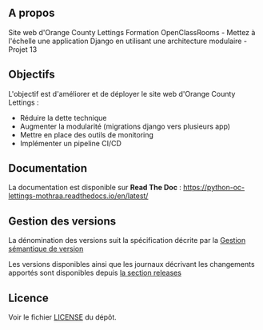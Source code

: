 ## A propos

Site web d'Orange County Lettings
Formation OpenClassRooms - Mettez à l'échelle une application Django en utilisant une architecture modulaire - Projet 13

## Objectifs

L'objectif est d'améliorer et de déployer le site web d'Orange County Lettings :
- Réduire la dette technique
- Augmenter la modularité (migrations django vers plusieurs app)
- Mettre en place des outils de monitoring
- Implémenter un pipeline CI/CD

## Documentation

La documentation est disponible sur **Read The Doc** :
https://python-oc-lettings-mothraa.readthedocs.io/en/latest/

## Gestion des versions

La dénomination des versions suit la spécification décrite par la [Gestion sémantique de version](https://semver.org/lang/fr/)

Les versions disponibles ainsi que les journaux décrivant les changements apportés sont disponibles depuis [la section releases](https://github.com/Mothraa/OCR_projet10/releases)

## Licence

Voir le fichier [LICENSE](./LICENSE.md) du dépôt.